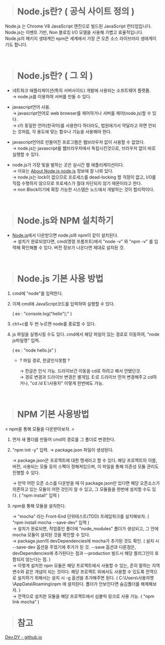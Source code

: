 > # Node.js란? ( 공식 사이트 정의 )

Node.js 는 Chrome V8 JavaScript 엔진으로 빌드된 JavaScript 런타임입니다.  
Node.js는 이벤트 기반, Non 블로킹 I/O 모델을 사용해 가볍고 효율적입니다.  
Node.js의 패키지 생태계인 npm은 세계에서 가장 큰 오픈 소스 라이브러리 생태계이기도 합니다.

<br>

> # Node.js란? ( 그 외 )
- 네트워크 애플리케이션(특히 서버사이드) 개발에 사용되는 소프트웨어 플랫폼.  
  →  node.js를 이용하여 서버를 만들 수 있다.
  
- javascript언어 사용.  
→ javascript언어로 web browser를 제어하거나 서버를 제어(node.js)할 수 있다.  
→ cf) 동일한 언어(한국어)를 사용한다 하더라도, 법원에가서 약달라고 하면 안되는 것처럼, 각 용도에 맞는 함수나 기능을 사용해야 한다.

- javascript언어로 만들어진 프로그램은 웹브라우저 없이 사용할 수 없었다.  
→ node.js는 javascript를 웹브라우저에서 독립시킨것으로, 브라우저 없이 바로 실행할 수 있다.

- node.js가 가장 빛을 발하는 곳은 실시간 웹 애플리케이션이다.  
→ 이유는 [About Node.js node.js](https://nodejs.org/en/about/) 정보에 잘 나와 있다.  
→ node.js는 lock이 없으므로 프로세스를 dead-locking 할 걱정이 없고, I/O를 직접 수행하지 않으므로 프로세스가 절대 차단되지 않기 때문이라고 한다.  
→ non Block이기에 확장 가능한 시스템은 노드에서 개발하는 것이 합리적이다.  
<br>

> # Node.js와 NPM 설치하기  
- [Node.js](https://nodejs.org/en/)에서 다운받으면 node.js와 npm이 같이 설치된다.  
→ 설치가 완료되었다면, cmd(명령 프롬프트)에서 "node -v" 와 "npm -v" 를 입력해 확인해볼 수 있다. 버전 정보가 나온다면 제대로 설치된 것.
<br>

> # Node.js 기본 사용 방법  
1. cmd에 "node"를 입력한다.
2. 이제 cmd에 JavaScript코드를 입력하여 실행할 수 있다.

    ( ex : "console.log("hello");" )

3. ctrl+c를 두 번 누르면 node를 종료할 수 있다.
4. js 파일을 실행시킬 수도 있다. cmd에서 해당 파일이 있는 경로로 이동하여, "node js파일명" 입력.

    ( ex : "node hello.js" ) 

    - ? 파일 경로, 한글인식못함 ?

        → 한글은 인식 가능. 드라이브간 이동을 cd로 하려고 해서 안됐던것.  
        → 경로 변경과 드라이브 변경은 별개임. E:로 드라이브 먼저 변경해주고 cd하거나, "cd /d E:\사용자" 이렇게 한번에도 가능.
<br>

> # NPM 기본 사용방법

< npm을 통해 모듈을 다운받아보자. > 

1. 먼저 새 폴더를 만들어 cmd의 경로를 그 폴더로 변경한다.  
2. "npm init -y" 입력. → package.json 파일이 생성된다.

    → package.json은 프로젝트에 대한 명세라고 할 수 있다. 해당 프로젝트의 이름, 버전, 사용되는 모듈 등의 스펙이 정해져있으며, 이 파일을 통해 의존성 모듈 관리도 진행할 수 있다. 

    → 만약 어떤 오픈 소스를 다운받을 때 이 package.json만 있다면 해당 오픈소스가 의존하고 있는 모듈이 어떤 것인지 알 수 있고, 그 모듈들을 한번에 설치할 수도 있다. ( "npm install" 입력 ) 

3. npm을 통해 모듈을 설치한다.

    → "mocha" 라는 Front-End 단위테스트(TDD) 프레임워크를 설치해보자.  ( "npm install mocha --save-dev" 입력 )   
    → 설치가 완료되면, 작업중인 폴더에 "node_modules" 폴더가 생성되고, 그 안에 mocha 모듈이 설치된 것을 확인할 수 있다.   
    → package.json의 devDependencies에 mocha가 추가된 것도 확인.
    ( 설치 시 --save-dev 옵션을 주었기에 추가가 된 것. --save 옵션과 다른점은, devDependencies에 추가된다는 점과 --production 빌드시 해당 플러그인이 포함되지 않는다는 점. )  
    → 이렇게 설치한 npm 모듈은 해당 프로젝트에서 사용할 수 있는, 흔히 말하는 지역변수와 같은 개념이 되는 것이다.
    해당 프로젝트 외에서도 사용할 수 있도록 전역으로 설치하기 위해서는 설치 시 -g 옵션을 추가해주면 된다.
    ( C:\Users\사용자명\AppData\Roaming\npm 에 설치된다. 폴더가 안보인다면 숨김폴더를 해제해보자. )  
    → 전역으로 설치한 모듈을 해당 프로젝트에서 심볼릭 링크로 사용 가능. ( "npm link mocha" )

> # 참고

[Dev.DY - github.io](https://kdydesign.github.io/2017/07/15/nodejs-npm-tutorial.html#node-js-%E1%84%90%E1%85%A6%E1%84%89%E1%85%B3%E1%84%90%E1%85%B3%E1%84%92%E1%85%A2%E1%84%87%E1%85%A9%E1%84%80%E1%85%B5)
